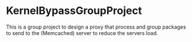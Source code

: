 # KernelBypassGroupProject
This is a group project to design a proxy that process and group packages to send to the (Memcached) server to reduce the servers load.
